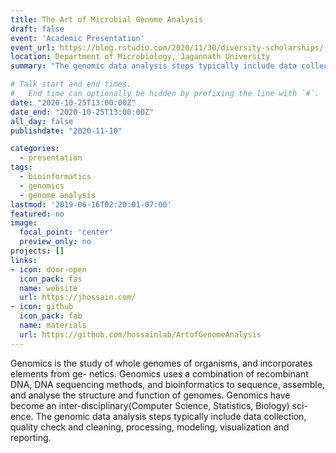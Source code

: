 ```yaml
---
title: The Art of Microbial Genome Analysis
draft: false
event: 'Academic Presentation'
event_url: https://blog.rstudio.com/2020/11/30/diversity-scholarships/
location: Department of Microbiology, Jagannath University
summary: "The genomic data analysis steps typically include data collection, quality check and cleaning, processing, modeling, visualization and reporting."

# Talk start and end times.
#   End time can optionally be hidden by prefixing the line with `#`.
date: "2020-10-25T13:00:00Z"
date_end: "2020-10-25T13:00:00Z"
all_day: false
publishdate: "2020-11-10"

categories:
  - presentation
tags:
  - bioinformatics
  - genomics
  - genome analysis
lastmod: '2019-06-16T02:20:01-07:00'
featured: no
image:
  focal_point: 'center'
  preview_only: no
projects: []
links:
- icon: door-open
  icon_pack: fas
  name: website
  url: https://jhossain.com/
- icon: github
  icon_pack: fab
  name: materials
  url: https://github.com/hossainlab/ArtofGenomeAnalysis
---
```

Genomics is the study of whole genomes of organisms, and incorporates elements from ge- netics. Genomics uses a combination of recombinant DNA, DNA sequencing methods, and bioinformatics to sequence, assemble, and analyse the structure and function of genomes. Genomics have become an inter-disciplinary(Computer Science, Statistics, Biology) sci- ence. The genomic data analysis steps typically include data collection, quality check and cleaning, processing, modeling, visualization and reporting.
